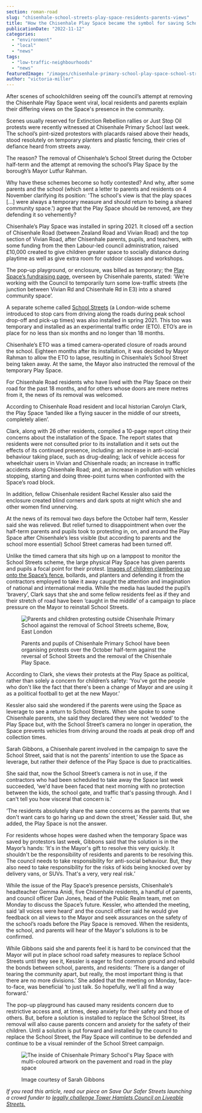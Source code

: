 ```yaml
---
section: roman-road
slug: "chisenhale-school-streets-play-space-residents-parents-views"
title: "How the Chisenhale Play Space became the symbol for saving School Streets"
publicationDate: "2022-11-12"
categories: 
  - "environment"
  - "local"
  - "news"
tags: 
  - "low-traffic-neighbourhoods"
  - "news"
featuredImage: "/images/chisenhale-primary-school-play-space-school-street.jpg"
author: "victoria-miller"
---
```


After scenes of schoolchildren seeing off the council’s attempt at removing the Chisenhale Play Space went viral, local residents and parents explain their differing views on the Space's presence in the community.

Scenes usually reserved for Extinction Rebellion rallies or Just Stop Oil protests were recently witnessed at Chisenhale Primary School last week. The school’s pint-sized protestors with placards raised above their heads, stood resolutely on temporary planters and plastic fencing, their cries of defiance heard from streets away.

The reason? The removal of Chisenhale’s School Street during the October half-term and the attempt at removing the school’s Play Space by the borough’s Mayor Lutfur Rahman. 

Why have these schemes become so hotly contested? And why, after some parents and the school (which sent a letter to parents and residents on 4 November clarifying its position: 'The school's view is that the play spaces \[...\] were always a temporary measure and should return to being a shared community space.') agree that the Play Space should be removed, are they defending it so vehemently? 

Chisenhale’s Play Space was installed in spring 2021. It closed off a section of Chisenhale Road (between Zealand Road and Vivian Road) and the top section of Vivian Road, after Chisenhale parents, pupils, and teachers, with some funding from the then Labour-led council administration, raised £10,000 created to give children greater space to socially distance during playtime as well as give extra room for outdoor classes and workshops. 

The pop-up playground, or enclosure, was billed as temporary; the [Play Space’s fundraising page](https://www.spacehive.com/chisenhalelearnplaycreate), overseen by Chisenhale parents, stated: ‘We’re working with the Council to temporarily turn some low-traffic streets (the junction between Vivian Rd and Chisenhale Rd in E3) into a shared community space’.

A separate scheme called [School Streets](https://romanroadlondon.com/lutfur-rahman-to-remove-chisenhale-primary-school-streets-scheme-without-consultation/) (a London-wide scheme introduced to stop cars from driving along the roads during peak school drop-off and pick-up times) was also installed in spring 2021. This too was temporary and installed as an experimental traffic order (ETO). ETO’s are in place for no less than six months and no longer than 18 months.

Chisenhale’s ETO was a timed camera-operated closure of roads around the school. Eighteen months after its installation, it was decided by Mayor Rahman to allow the ETO to lapse, resulting in Chisenhale’s School Street being taken away. At the same, the Mayor also instructed the removal of the temporary Play Space.

For Chisenhale Road residents who have lived with the Play Space on their road for the past 18 months, and for others whose doors are mere metres from it, the news of its removal was welcomed. 

According to Chisenhale Road resident and local historian Carolyn Clark, the Play Space ‘landed like a flying saucer in the middle of our streets, completely alien’.

Clark, along with 26 other residents, compiled a 10-page report citing their concerns about the installation of the Space. The report states that residents were not consulted prior to its installation and it sets out the effects of its continued presence, including: an increase in anti-social behaviour taking place, such as drug-dealing; lack of vehicle access for wheelchair users in Vivian and Chisenhale roads; an increase in traffic accidents along Chisenhale Road; and, an increase in pollution with vehicles stopping, starting and doing three-point turns when confronted with the Space’s road block.

In addition, fellow Chisenhale resident Rachel Kessler also said the enclosure created blind corners and dark spots at night which she and other women find unnerving.

At the news of its removal two days before the October half term, Kessler said she was relieved. But relief turned to disappointment when over the half-term parents and pupils took to protesting in, on, and around the Play Space after Chisenhale’s less visible (but according to parents and the school more essential) School Street cameras had been turned off.

Unlike the timed camera that sits high up on a lamppost to monitor the School Streets scheme, the large physical Play Space has given parents and pupils a focal point for their protest. [Images of children clambering up onto the Space’s fence](https://www.timeout.com/london/news/kids-in-tower-hamlets-are-protesting-at-the-destruction-of-their-school-street-102822), bollards, and planters and defending it from the contractors employed to take it away caught the attention and imagination of national and international media. While the media has lauded the pupil’s ‘bravery’, Clark says that she and some fellow residents feel as if they and their stretch of road have been ‘caught in the middle’ of a campaign to place pressure on the Mayor to reinstall School Streets.

<figure>

![Parents and children protesting outside Chisenhale Primary School against the removal of School Streets scheme, Bow, East London](/images/chisenhale-primary-school-street-scheme-protest-1024x683.jpg)

<figcaption>

Parents and pupils of Chisenhale Primary School have been organising protests over the October half-term against the reversal of School Streets and the removal of the Chisenhale Play Space.

</figcaption>

</figure>

According to Clark, she views their protests at the Play Space as political, rather than solely a concern for children’s safety: ‘You've got the people who don't like the fact that there's been a change of Mayor and are using it as a political football to get at the new Mayor.’

Kessler also said she wondered if the parents were using the Space as leverage to see a return to School Streets. When she spoke to some Chisenhale parents, she said they declared they were not ‘wedded’ to the Play Space but, with the School Street’s camera no longer in operation, the Space prevents vehicles from driving around the roads at peak drop off and collection times.  

Sarah Gibbons, a Chisenhale parent involved in the campaign to save the School Street, said that is not the parents’ intention to use the Space as leverage, but rather their defence of the Play Space is due to practicalities.

She said that, now the School Street’s camera is not in use, if the contractors who had been scheduled to take away the Space last week succeeded, ‘we'd have been faced that next morning with no protection between the kids, the school gate, and traffic that's passing through. And I can't tell you how visceral that concern is.’

‘The residents absolutely share the same concerns as the parents that we don't want cars to go haring up and down the street,’ Kessler said. But, she added, the Play Space is not the answer. 

For residents whose hopes were dashed when the temporary Space was saved by protestors last week, Gibbons said that the solution is in the Mayor’s hands: ‘It's in the Mayor's gift to resolve this very quickly. It shouldn't be the responsibility of residents and parents to be resolving this. The council needs to take responsibility for anti-social behaviour. But, they also need to take responsibility for the risks of kids being knocked over by delivery vans, or SUVs. That's a very, very real risk.’

While the issue of the Play Space’s presence persists, Chisenhale’s headteacher Gemma Anidi, five Chisenhale residents, a handful of parents, and council officer Dan Jones, head of the Public Realm team, met on Monday to discuss the Space’s future. Kessler, who attended the meeting, said ‘all voices were heard’ and the council officer said he would give feedback on all views to the Mayor and seek assurances on the safety of the school’s roads before the Play Space is removed. When the residents, the school, and parents will hear of the Mayor's solutions is to be confirmed.

While Gibbons said she and parents feel it is hard to be convinced that the Mayor will put in place school road safety measures to replace School Streets until they see it, Kessler is eager to find common ground and rebuild the bonds between school, parents, and residents: ‘There is a danger of tearing the community apart, but really, the most important thing is that there are no more divisions.’ She added that the meeting on Monday, face-to-face, was beneficial ‘to just talk. So hopefully, we'll all find a way forward.’ 

The pop-up playground has caused many residents concern due to restrictive access and, at times, deep anxiety for their safety and those of others. But, before a solution is installed to replace the School Street, its removal will also cause parents concern and anxiety for the safety of their children. Until a solution is put forward and installed by the council to replace the School Street, the Play Space will continue to be defended and continue to be a visual reminder of the School Street campaign.

<figure>

![The inside of Chisenhale Primary School's Play Space with multi-coloured artwork on the pavement and road in the play space](/images/chisenhale-primary-school-play-space-inside-1024x683.jpg)

<figcaption>

Image courtesy of Sarah Gibbons

</figcaption>

</figure>

_If you read this article, read our piece on Save Our Safer Streets launching a crowd funder to [legally challenge Tower Hamlets Council on Liveable Streets.](https://romanroadlondon.com/save-our-safer-streets-tower-hamlets-legal-challenge-crowdfunder/)_


